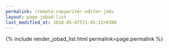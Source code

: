 ```yaml
---
permalink: /remote-copywriter-editor-jobs
layout: page-jobad-list
last_modified_at: 2018-05-07T21:45:12+0300
---
```

{% include render_jobad_list.html permalink=page.permalink %}
